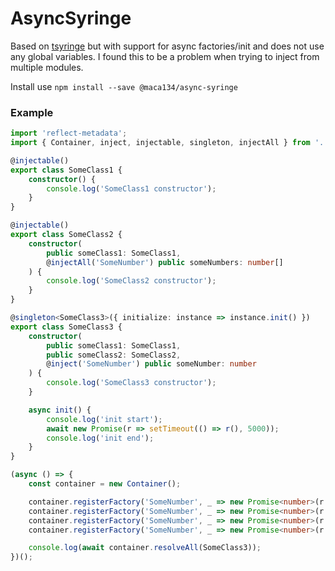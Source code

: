 # AsyncSyringe

Based on [tsyringe](https://github.com/microsoft/tsyringe) but with support for async factories/init and does not use any global variables. I found this to be a problem when trying to inject from multiple modules.

Install use `npm install --save @maca134/async-syringe`

### Example
```typescript
import 'reflect-metadata';
import { Container, inject, injectable, singleton, injectAll } from '.';

@injectable()
export class SomeClass1 {
	constructor() {
		console.log('SomeClass1 constructor');
	}
}

@injectable()
export class SomeClass2 {
	constructor(
		public someClass1: SomeClass1, 
		@injectAll('SomeNumber') public someNumbers: number[]
	) {
		console.log('SomeClass2 constructor');
	}
}

@singleton<SomeClass3>({ initialize: instance => instance.init() })
export class SomeClass3 {
	constructor(
		public someClass1: SomeClass1, 
		public someClass2: SomeClass2, 
		@inject('SomeNumber') public someNumber: number
	) {
		console.log('SomeClass3 constructor');
	}

	async init() {
		console.log('init start');
		await new Promise(r => setTimeout(() => r(), 5000));
		console.log('init end');
	}
}

(async () => {
	const container = new Container();

	container.registerFactory('SomeNumber', _ => new Promise<number>(r => setTimeout(() => r(1), 1000)));
	container.registerFactory('SomeNumber', _ => new Promise<number>(r => setTimeout(() => r(2), 1000)));
	container.registerFactory('SomeNumber', _ => new Promise<number>(r => setTimeout(() => r(3), 1000)));
	container.registerFactory('SomeNumber', _ => new Promise<number>(r => setTimeout(() => r(4), 1000)));

	console.log(await container.resolveAll(SomeClass3));
})();
```
